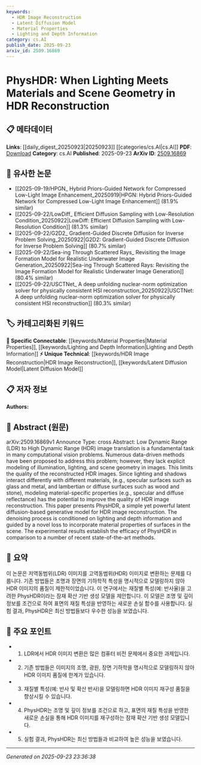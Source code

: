 ```yaml
---
keywords:
  - HDR Image Reconstruction
  - Latent Diffusion Model
  - Material Properties
  - Lighting and Depth Information
category: cs.AI
publish_date: 2025-09-23
arxiv_id: 2509.16869
---
```


<!-- KEYWORD_LINKING_METADATA:
{
  "processed_timestamp": "2025-09-23T23:36:38.862213",
  "vocabulary_version": "1.0",
  "selected_keywords": [
    "HDR Image Reconstruction",
    "Latent Diffusion Model",
    "Material Properties",
    "Lighting and Depth Information"
  ],
  "rejected_keywords": [],
  "similarity_scores": {
    "HDR Image Reconstruction": 0.78,
    "Latent Diffusion Model": 0.77,
    "Material Properties": 0.75,
    "Lighting and Depth Information": 0.73
  },
  "extraction_method": "AI_prompt_based",
  "budget_applied": true,
  "candidates_json": {
    "candidates": [
      {
        "surface": "HDR image reconstruction",
        "canonical": "HDR Image Reconstruction",
        "aliases": [
          "High Dynamic Range Image Reconstruction"
        ],
        "category": "unique_technical",
        "rationale": "Central to the paper, linking HDR techniques with material and lighting properties.",
        "novelty_score": 0.75,
        "connectivity_score": 0.65,
        "specificity_score": 0.85,
        "link_intent_score": 0.78
      },
      {
        "surface": "latent diffusion-based generative model",
        "canonical": "Latent Diffusion Model",
        "aliases": [
          "Diffusion-based Generative Model"
        ],
        "category": "unique_technical",
        "rationale": "Highlights the novel approach used in the paper, connecting to generative modeling techniques.",
        "novelty_score": 0.68,
        "connectivity_score": 0.72,
        "specificity_score": 0.8,
        "link_intent_score": 0.77
      },
      {
        "surface": "material properties of surfaces",
        "canonical": "Material Properties",
        "aliases": [
          "Surface Material Properties"
        ],
        "category": "specific_connectable",
        "rationale": "Key to understanding how materials affect lighting and HDR reconstruction.",
        "novelty_score": 0.6,
        "connectivity_score": 0.7,
        "specificity_score": 0.78,
        "link_intent_score": 0.75
      },
      {
        "surface": "lighting and depth information",
        "canonical": "Lighting and Depth Information",
        "aliases": [
          "Illumination and Depth"
        ],
        "category": "specific_connectable",
        "rationale": "Essential for linking the paper's focus on scene geometry with HDR reconstruction.",
        "novelty_score": 0.58,
        "connectivity_score": 0.74,
        "specificity_score": 0.76,
        "link_intent_score": 0.73
      }
    ],
    "ban_list_suggestions": [
      "LDR",
      "state-of-the-art methods"
    ]
  },
  "decisions": [
    {
      "candidate_surface": "HDR image reconstruction",
      "resolved_canonical": "HDR Image Reconstruction",
      "decision": "linked",
      "scores": {
        "novelty": 0.75,
        "connectivity": 0.65,
        "specificity": 0.85,
        "link_intent": 0.78
      }
    },
    {
      "candidate_surface": "latent diffusion-based generative model",
      "resolved_canonical": "Latent Diffusion Model",
      "decision": "linked",
      "scores": {
        "novelty": 0.68,
        "connectivity": 0.72,
        "specificity": 0.8,
        "link_intent": 0.77
      }
    },
    {
      "candidate_surface": "material properties of surfaces",
      "resolved_canonical": "Material Properties",
      "decision": "linked",
      "scores": {
        "novelty": 0.6,
        "connectivity": 0.7,
        "specificity": 0.78,
        "link_intent": 0.75
      }
    },
    {
      "candidate_surface": "lighting and depth information",
      "resolved_canonical": "Lighting and Depth Information",
      "decision": "linked",
      "scores": {
        "novelty": 0.58,
        "connectivity": 0.74,
        "specificity": 0.76,
        "link_intent": 0.73
      }
    }
  ]
}
-->

# PhysHDR: When Lighting Meets Materials and Scene Geometry in HDR Reconstruction

## 📋 메타데이터

**Links**: [[daily_digest_20250923|20250923]] [[categories/cs.AI|cs.AI]]
**PDF**: [Download](https://arxiv.org/pdf/2509.16869.pdf)
**Category**: cs.AI
**Published**: 2025-09-23
**ArXiv ID**: [2509.16869](https://arxiv.org/abs/2509.16869)

## 🔗 유사한 논문
- [[2025-09-19/HPGN_ Hybrid Priors-Guided Network for Compressed Low-Light Image Enhancement_20250919|HPGN: Hybrid Priors-Guided Network for Compressed Low-Light Image Enhancement]] (81.9% similar)
- [[2025-09-22/LowDiff_ Efficient Diffusion Sampling with Low-Resolution Condition_20250922|LowDiff: Efficient Diffusion Sampling with Low-Resolution Condition]] (81.3% similar)
- [[2025-09-22/G2D2_ Gradient-Guided Discrete Diffusion for Inverse Problem Solving_20250922|G2D2: Gradient-Guided Discrete Diffusion for Inverse Problem Solving]] (80.7% similar)
- [[2025-09-22/Sea-ing Through Scattered Rays_ Revisiting the Image Formation Model for Realistic Underwater Image Generation_20250922|Sea-ing Through Scattered Rays: Revisiting the Image Formation Model for Realistic Underwater Image Generation]] (80.4% similar)
- [[2025-09-22/USCTNet_ A deep unfolding nuclear-norm optimization solver for physically consistent HSI reconstruction_20250922|USCTNet: A deep unfolding nuclear-norm optimization solver for physically consistent HSI reconstruction]] (80.3% similar)

## 🏷️ 카테고리화된 키워드
**🔗 Specific Connectable**: [[keywords/Material Properties|Material Properties]], [[keywords/Lighting and Depth Information|Lighting and Depth Information]]
**⚡ Unique Technical**: [[keywords/HDR Image Reconstruction|HDR Image Reconstruction]], [[keywords/Latent Diffusion Model|Latent Diffusion Model]]

## 📋 저자 정보

**Authors:** 

## 📄 Abstract (원문)

arXiv:2509.16869v1 Announce Type: cross 
Abstract: Low Dynamic Range (LDR) to High Dynamic Range (HDR) image translation is a fundamental task in many computational vision problems. Numerous data-driven methods have been proposed to address this problem; however, they lack explicit modeling of illumination, lighting, and scene geometry in images. This limits the quality of the reconstructed HDR images. Since lighting and shadows interact differently with different materials, (e.g., specular surfaces such as glass and metal, and lambertian or diffuse surfaces such as wood and stone), modeling material-specific properties (e.g., specular and diffuse reflectance) has the potential to improve the quality of HDR image reconstruction. This paper presents PhysHDR, a simple yet powerful latent diffusion-based generative model for HDR image reconstruction. The denoising process is conditioned on lighting and depth information and guided by a novel loss to incorporate material properties of surfaces in the scene. The experimental results establish the efficacy of PhysHDR in comparison to a number of recent state-of-the-art methods.

## 📝 요약

이 논문은 저역동범위(LDR) 이미지를 고역동범위(HDR) 이미지로 변환하는 문제를 다룹니다. 기존 방법들은 조명과 장면의 기하학적 특성을 명시적으로 모델링하지 않아 HDR 이미지의 품질이 제한적이었습니다. 이 연구에서는 재질별 특성(예: 반사율)을 고려한 PhysHDR이라는 잠재 확산 기반 생성 모델을 제안합니다. 이 모델은 조명 및 깊이 정보를 조건으로 하여 표면의 재질 특성을 반영하는 새로운 손실 함수를 사용합니다. 실험 결과, PhysHDR은 최신 방법들보다 우수한 성능을 보였습니다.

## 🎯 주요 포인트

- 1. LDR에서 HDR 이미지 변환은 많은 컴퓨터 비전 문제에서 중요한 과제입니다.
- 2. 기존 방법들은 이미지의 조명, 광원, 장면 기하학을 명시적으로 모델링하지 않아 HDR 이미지 품질에 한계가 있습니다.
- 3. 재질별 특성(예: 반사 및 확산 반사)을 모델링하면 HDR 이미지 재구성 품질을 향상시킬 수 있습니다.
- 4. PhysHDR는 조명 및 깊이 정보를 조건으로 하고, 표면의 재질 특성을 반영한 새로운 손실을 통해 HDR 이미지를 재구성하는 잠재 확산 기반 생성 모델입니다.
- 5. 실험 결과, PhysHDR는 최신 방법들과 비교하여 높은 성능을 보였습니다.


---

*Generated on 2025-09-23 23:36:38*